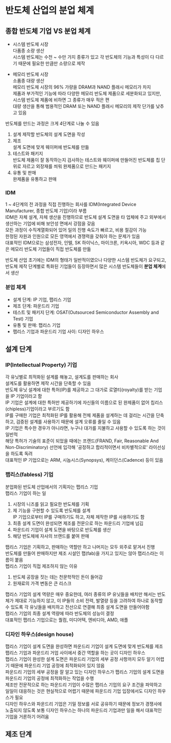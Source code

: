 # 반도체 산업의 분업 체계  

## 종합 반도체 기업 VS 분업 체계  
* 시스템 반도체 시장  
다품종 소량 생산  
시스템 반도체는 수천 ~ 수만 가지 종류가 있고 각 반도체의 기능과 특성이 다 다르기 때문에 필요한 만큼만 소량으로 제작  

* 메모리 반도체 시장  
소품종 대량 생산  
메모리 반도체 시장의 96% 가량을 DRAM과 NAND 플래시 메모리가 차지  
제품과 부가적인 기능에 따라 다양한 메모리 반도체 제품으로 세분화되고 있지만, 시스템 반도체 제품에 비하면 그 종류가 매우 적은 편  
대량 생산을 통해 범용적인 DRAM 또는 NAND 플래시 메모리의 제작 단가를 낮추고 있음  

반도체를 만드는 과정은 크게 4단계로 나눌 수 있음  
1. 설계
제작할 반도체의 설계 도면을 작성  
2. 제조  
설계 도면에 맞게 웨이퍼에 반도체를 만듦  
3. 테스트와 패키지  
반도체 제품이 잘 동작하는지 검사하는 테스트와 웨이퍼에 만들어진 반도체를 칩 단위로 자르고 외장재를 씌워 완제품으로 만드는 패키지  
4. 유통 및 판매  
완제품을 유통하고 판매  

### IDM  
1 ~ 4단계의 전 과정을 직접 진행하는 회사를 IDM(Integrated Device Manufacturer, 종합 반도체 기업)이라 부름  
IDM은 자체 설계, 자체 생산을 진행하므로 반도체 설계 도면을 타 업체에 주고 외부에서 생산하는 기업에 비해 보안성 면에서 강점을 갖음  
모든 과정이 수직계열화되어 있어 일의 진행 속도가 빠르고, 비용 절감이 가능  
한정된 자원과 인원으로 모든 영역에서 경쟁력을 갖춰야 하는 문제가 있음  
대표적인 IDM으로는 삼성전자, 인텔, SK 하이닉스, 마이크론, 키옥시아, WDC 등과 같은 메모리 반도체 기업들이 직접 반도체를 만듦  

반도체 산업 초기에는 IDM의 형태가 일반적이였으나 다양한 시스템 반도체가 요구되고, 반도체 제작 단계별로 특화된 기업들이 등장하면서 많은 시스템 반도체들이 **분업 체계**에서 생산  

### 분업 체계  
* 설계 단계: IP 기업, 팹리스 기업  
* 제조 단계: 파운드리 기업  
* 테스트 및 패키지 단계: OSAT(Outsourced Semiconductor Assembly and Test) 기업  
* 유통 및 판매: 팹리스 기업  
* 팹리스 기업과 파운드리 기업 사이: 디자인 하우스  

## 설계 단계  
### IP(Intellectual Property) 기업  
각 유닛별로 최적화된 설계를 해놓고, 설계도를 판매하는 회사  
설계도를 활용하면 제작 시간을 단축할 수 있음  
반도체 유닛 설계에 대한 특허(IP)를 제공하고 그 대가로 로열티(royalty)를 받는 기업을 IP 기업이라고 함  
IP 기업은 설계에 대한 특허만 제공하기에 자신들의 이름으로 된 완제품이 없어 칩리스(chipless)기업이라고 부르기도 함  
IP를 구매한 기업은 최적화된 IP를 활용해 전체 제품을 설계하는 데 걸리는 시간을 단축하고, 검증된 설계를 사용하기 때문에 설계 오류를 줄일 수 있음  
IP 기업은 특수한 경우가 아니라면, 누구나 대가를 지불하고 사용할 수 있도록 하는 것이 일반적  
해당 특허가 기술의 표준이 되었을 때에는 프랜드(FRAND, Fair, Reasonable And Non-Discriminatory) 선언에 입각해 '공정하고 합리적이면서 비차별적으로' 라이선싱을 하도록 독려  
대표적인 IP 기업으로는 ARM, 시놉시스(Synopsys), 케이던스(Cadence) 등이 있음  

### 팹리스(fabless) 기업  
분업화된 반도체 산업에서의 기획자는 팹리스 기업  
팹리스 기업이 하는 일  
1. 시장의 니즈를 읽고 필요한 반도체를 기획  
2. 제 기능을 구현할 수 있도록 반도체를 설계  
IP 기업으로부터 IP를 구매하기도 하고, 자체 제작한 IP를 사용하기도 함  
3. 최종 설계 도면이 완성되면 제조를 전문으로 하는 파운드리 기업에 넘김  
4. 파운드리 기업이 설계 도면을 바탕으로 반도체를 생산  
5. 해당 반도체에 자사의 브랜드를 붙여 판매  

팹리스 기업은 기획하고, 판매하는 역할만 하고 나머지는 모두 외주로 맡겨서 진행  
반도체를 만들어 판매하지만 제조 시설인 팹(fab)을 가지고 있지는 않아 팹리스라는 이름이 붙음  
펩리스 기업이 직접 제조하지 않는 이유  
1. 반도체 공장을 짓는 데는 천문학적인 돈이 들어감  
2. 원재료의 가격 변동은 큰 리스크  

팹리스 기업의 설계 역량은 매우 중요한데, 여러 종류의 IP 유닛들을 배치만 해서는 반도체가 제대로 기능하지 않고, 이 IP들의 소비 전력, 발열량 등을 고려하여 하나로 동작할 수 있도록 각 유닛들을 배치하고 전선으로 연결해 최종 설계 도면을 만들어야함  
팹리스 기업의 최종 설계 역량에 따라 반도체의 성능이 결정  
대표적인 팹리스 기업으로는 퀄컴, 미디어텍, 엔비디아, AMD, 애플  

### 디자인 하우스(design house)  
팹리스 기업이 설계 도면을 완성하면 파운드리 기업이 설계 도면에 맞게 반도체를 제조  
팹리스 기업과 파운드리 거업 사이에서 중간 역할을 하는 곳이 디자인 하우스  
팹리스 기업이 완성한 설계 도면은 파운드리 기업의 세부 공정 사항까지 모두 알기 어렵기 때문에 파운드리 기업 공정에 최적화되어 있지 않음  
파운드리 기업의 세부 공정을 잘 알고 있는 디자인 하우스가 팹리스 기업의 설계 도면을 파운드리 기업의 공정에 최적화하는 작업을 수행  
제조만 전문적으로 하는 파운드리 기업이 수많은 팹리스 기업의 요구 조건을 파악하고 일일이 대응하는 것은 현실적으로 어렵기 때문에 파운드리 기업 입장에서도 디자인 하우스가 필요  
디자인 하우스와 파운드리 기업은 기밀 정보를 서로 공유하기 때문에 정보가 경쟁사에 노출되지 않도록 보통 디자인 하우스는 하나의 파운드리 기업과만 일을 해서 대표적인 기업을 거론하기 어려움  

## 제조 단계  